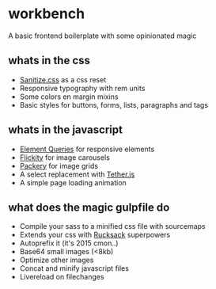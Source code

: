 # workbench
A basic frontend boilerplate with some opinionated magic

## whats in the css
* [Sanitize.css](https://10up.github.io/sanitize.css/) as a css reset
* Responsive typography with rem units
* Some colors en margin mixins
* Basic styles for buttons, forms, lists, paragraphs and tags

## whats in the javascript
* [Element Queries](https://github.com/marcj/css-element-queries) for responsive elements
* [Flickity](http://flickity.metafizzy.co/) for image carousels
* [Packery](http://packery.metafizzy.co/) for image grids
* A select replacement with [Tether.js](http://tether.io/)
* A simple page loading animation

## what does the magic gulpfile do
* Compile your sass to a minified css file with sourcemaps
* Extends your css with [Rucksack](http://simplaio.github.io/rucksack/) superpowers
* Autoprefix it (it's 2015 cmon..)
* Base64 small images (<8kb)
* Optimize other images
* Concat and minify javascript files
* Livereload on filechanges

